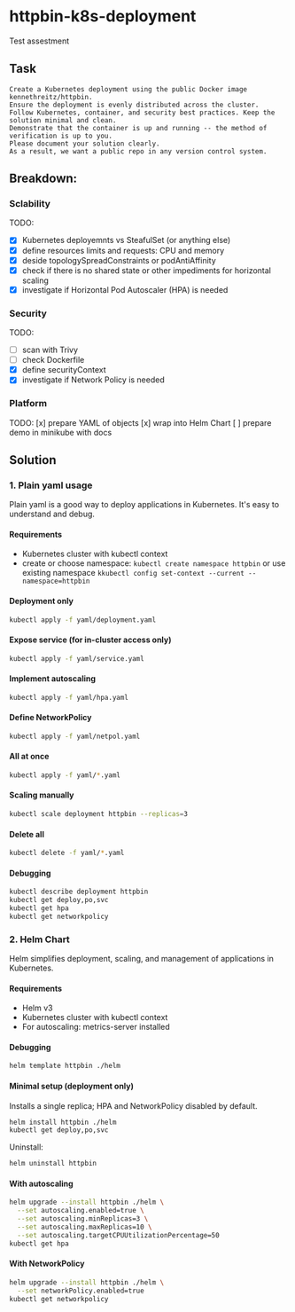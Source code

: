 # httpbin-k8s-deployment
Test assestment

## Task
```text
Create a Kubernetes deployment using the public Docker image kennethreitz/httpbin.
Ensure the deployment is evenly distributed across the cluster.
Follow Kubernetes, container, and security best practices. Keep the solution minimal and clean.
Demonstrate that the container is up and running -- the method of verification is up to you.
Please document your solution clearly.
As a result, we want a public repo in any version control system.
```

## Breakdown: 
### Sclability
TODO:
- [x] Kubernetes deployemnts vs SteafulSet (or anything else)
- [x] define resources limits and requests: CPU and memory
- [x] deside topologySpreadConstraints or podAntiAffinity
- [x] check if there is no shared state or other impediments for horizontal scaling
- [x] investigate if Horizontal Pod Autoscaler (HPA) is needed

### Security
TODO:
- [ ] scan with Trivy
- [ ] check Dockerfile
- [x] define securityContext
- [x] investigate if Network Policy is needed

### Platform
TODO:
[x] prepare YAML of objects
[x] wrap into Helm Chart
[ ] prepare demo in minikube with docs
  
## Solution

### 1. Plain yaml usage
Plain yaml is a good way to deploy applications in Kubernetes. It's easy to understand and debug.

#### Requirements
- Kubernetes cluster with kubectl context
- create or choose namespace: `kubectl create namespace httpbin` or use existing namespace `kkubectl config set-context --current --namespace=httpbin`


#### Deployment only
```bash
kubectl apply -f yaml/deployment.yaml
```

#### Expose service (for in-cluster access only)
```bash
kubectl apply -f yaml/service.yaml
```

#### Implement autoscaling
```bash
kubectl apply -f yaml/hpa.yaml
```

#### Define NetworkPolicy
```bash
kubectl apply -f yaml/netpol.yaml
```

#### All at once
```bash
kubectl apply -f yaml/*.yaml
```

#### Scaling manually
```bash
kubectl scale deployment httpbin --replicas=3
```

#### Delete all
```bash
kubectl delete -f yaml/*.yaml
```

#### Debugging
```bash
kubectl describe deployment httpbin
kubectl get deploy,po,svc
kubectl get hpa
kubectl get networkpolicy
```

### 2. Helm Chart

Helm simplifies deployment, scaling, and management of applications in Kubernetes.

#### Requirements
- Helm v3
- Kubernetes cluster with kubectl context
- For autoscaling: metrics-server installed

#### Debugging
```bash
helm template httpbin ./helm
```

#### Minimal setup (deployment only)
Installs a single replica; HPA and NetworkPolicy disabled by default.

```bash
helm install httpbin ./helm
kubectl get deploy,po,svc
```

Uninstall:
```bash
helm uninstall httpbin
```

#### With autoscaling
```bash
helm upgrade --install httpbin ./helm \
  --set autoscaling.enabled=true \
  --set autoscaling.minReplicas=3 \
  --set autoscaling.maxReplicas=10 \
  --set autoscaling.targetCPUUtilizationPercentage=50
kubectl get hpa
```

#### With NetworkPolicy
```bash
helm upgrade --install httpbin ./helm \
  --set networkPolicy.enabled=true
kubectl get networkpolicy
```

